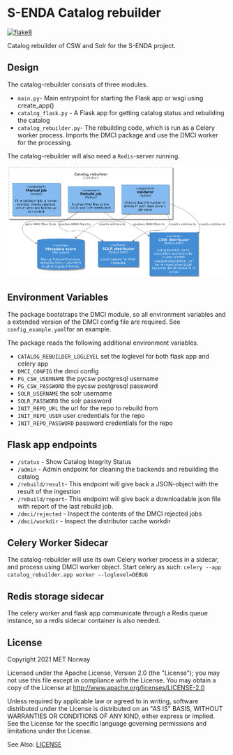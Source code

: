 # S-ENDA Catalog rebuilder

[![flake8](https://github.com/metno/catalog-rebuilder/actions/workflows/syntax.yml/badge.svg?branch=main)](https://github.com/metno/catalog-rebuilder/actions/workflows/syntax.yml)

Catalog rebuilder of CSW and Solr for the S-ENDA project.

## Design

The catalog-rebuilder consists of three modules.

* `main.py`- Main entrypoint for starting the Flask app or wsgi using create_app()
* `catalog_flask.py` - A Flask app for getting catalog status and rebuilding the catalog
* `catalog_rebuilder.py`- The rebuilding code, which is run as a Celery worker process. Imports
the DMCI package and use the DMCI worker for the processing.

The catalog-rebuilder will also need a `Redis`-server running.


![Catalog rebuilder component diagram](rebuilder-component-diagram.png)

## Environment Variables

The package bootstraps the DMCI module, so all environment variables and a
extended version of  the DMCI config file are required. See `config_example.yaml`for an example.

The package reads the following additional environment variables.

* `CATALOG_REBUILDER_LOGLEVEL` set the loglevel for both flask app and celery app
* `DMCI_CONFIG` the dmci config
* `PG_CSW_USERNAME` the pycsw postgresql username
* `PG_CSW_PASSWORD` the pycsw postgresql password
* `SOLR_USERNAME` the solr username
* `SOLR_PASSWORD` the solr password
* `INIT_REPO_URL` the url for the repo to rebuild from
* `INIT_REPO_USER` user credentials for the repo
* `INIT_REPO_PASSWORD` password credentials for the repo


## Flask app endpoints

* `/status` - Show Catalog Integrity Status
* `/admin` - Admin endpoint for cleaning the backends and rebuilding the catalog
* `/rebuild/result`- This endpoint will give back a JSON-object with the result of the ingestion
* `/rebuild/report`- This endpoint will give back a downloadable json file with report of the last rebuild job.
* `/dmci/rejected` - Inspect the contents of the DMCI rejected jobs
* `/dmci/workdir` - Inspect the distributor cache workdir
  
## Celery Worker Sidecar

The catalog-rebuilder will use its own Celery worker process in a sidecar, and process using
DMCI worker object.
Start celery as such:
`celery --app catalog_rebuilder.app worker --loglevel=DEBUG`

## Redis storage sidecar

The celery worker and flask app communicate through a Redis queue instance, so a redis sidecar container is also needed.

## License

Copyright 2021 MET Norway

Licensed under the Apache License, Version 2.0 (the "License"); you may not use this file except in
compliance with the License. You may obtain a copy of the License at
http://www.apache.org/licenses/LICENSE-2.0

Unless required by applicable law or agreed to in writing, software distributed under the License
is distributed on an "AS IS" BASIS, WITHOUT WARRANTIES OR CONDITIONS OF ANY KIND, either express or
implied. See the License for the specific language governing permissions and limitations under the
License.

See Also: [LICENSE](https://raw.githubusercontent.com/metno/catalog-rebuilder/main/LICENSE)
